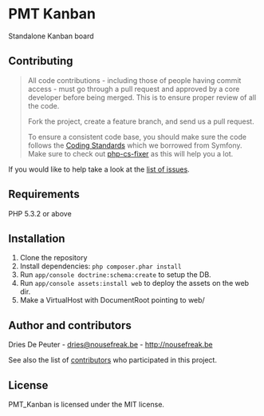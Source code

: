 PMT Kanban
==========

Standalone Kanban board

## Contributing

> All code contributions - including those of people having commit access - must
> go through a pull request and approved by a core developer before being
> merged. This is to ensure proper review of all the code.
>
> Fork the project, create a feature branch, and send us a pull request.
>
> To ensure a consistent code base, you should make sure the code follows
> the [Coding Standards](http://symfony.com/doc/2.0/contributing/code/standards.html)
> which we borrowed from Symfony.
> Make sure to check out [php-cs-fixer](https://github.com/fabpot/PHP-CS-Fixer) as this will help you a lot.

If you would like to help take a look at the [list of issues](http://github.com/NoUseFreak/PMT_Kanban/issues).

## Requirements

PHP 5.3.2 or above

## Installation

1. Clone the repository
2. Install dependencies: `php composer.phar install`
3. Run `app/console doctrine:schema:create` to setup the DB.
4. Run `app/console assets:install web` to deploy the assets on the web dir.
5. Make a VirtualHost with DocumentRoot pointing to web/

## Author and contributors

Dries De Peuter - <dries@nousefreak.be> - <http://nousefreak.be>

See also the list of [contributors](https://github.com/NoUseFreak/PMT_Kanban/contributors) who participated in this project.

## License

PMT_Kanban is licensed under the MIT license.
